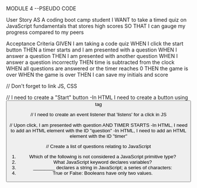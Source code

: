 MODULE 4 --PSEUDO CODE 

User Story
AS A coding boot camp student
I WANT to take a timed quiz on JavaScript fundamentals that stores high scores
SO THAT I can gauge my progress compared to my peers


Acceptance Criteria
GIVEN I am taking a code quiz
WHEN I click the start button
THEN a timer starts and I am presented with a question
WHEN I answer a question
THEN I am presented with another question
WHEN I answer a question incorrectly
THEN time is subtracted from the clock
WHEN all questions are answered or the timer reaches 0
THEN the game is over
WHEN the game is over
THEN I can save my initials and score

// Don't forget to link JS, CSS

// I need to create a "Start" button
-In HTML I need to create a button using <button> tag

// I need to create an event listener that 'listens' for a click in JS

// Upon click, I am presented with question AND TIMER STARTS
-In HTML, I need to add an HTML element with the ID "question"
-In HTML, I need to add an HTML element with the ID "timer"


// Create a list of questions relating to JavaScript
1. Which of the following is not considered a JavaScript primitive type? 
2. What JavaScript keyword declares variables?
3. ________ declares a string in JavaScript; a series of characters:
4. True or False: Booleans have only two values. 
